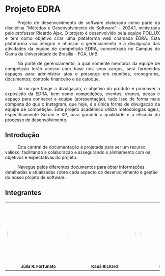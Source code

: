 # Projeto EDRA

<style>
    p{
        text-indent: 40px;
    }
</style>

<div style="text-align: justify;">
<p>
Projeto de desenvolvimento de software elaborado como parte da disciplina "Métodos e Desenvolvimento de Software" – 2024.1, ministrada pelo professor Ricardo Ajax. O projeto é desenvolvido pela equipe POLLUX e tem como objetivo criar uma plataforma web chamada EDRA. Esta plataforma visa integrar e otimizar o gerenciamento e a divulgação das atividades da equipe de competição EDRA, concentrada no Campus do Gama da Universidade de Brasília - FGA, UnB. 
</p>
<p>
Na parte de gerenciamento, a qual somente membros da equipe de competição terão acesso com base nos seus cargos, será fornecidos espaços para administrar atas e presença em reuniões, cronograma, documentos, controle financeiro e de estoque.
</p>
<p>
Já no que tange a divulgação, o objetivo do produto é promover a exposição da EDRA, bem como competições, eventos, drones, peças e espaço para conhecer a equipe (apresentação), tudo isso de forma mais completa do que o Instagram, que hoje, é a única forma de divulgação da equipe de competição. Este projeto acadêmico utiliza metodologias ágeis, especificamente Scrum e XP, para garantir a qualidade e a eficácia do processo de desenvolvimento.
</p>

</div>

## Introdução

<p>
Esta central de documentação é projetada para ser um recurso valioso, facilitando a colaboração e assegurando o alinhamento com os objetivos e expectativas do projeto. 
</p>
<p> 
Navegue pelos diferentes documentos para obter informações detalhadas e atualizadas sobre cada aspecto do desenvolvimento e gestão do nosso projeto de software.
</p>


## Integrantes


<table>
    <tr>
    <td align="center"><a href="https://github.com/julia-fortunato"><img style="border-radius: 60%;" src="https://github.com/julia-fortunato.png" width="200px;" alt=""/><br /><sub><b>Júlia R. Fortunato</b></sub></a><br />
    <td align="center"><a href="https://github.com/rich4rd1"><img style="border-radius: 60%;" src="https://github.com/rich4rd1.png" width="200px;" alt=""/><br /><sub><b>Kauã Richard</b></sub></a><br />
    <td align="center"><a href="https://github.com/Oleari19"><img style="border-radius: 60%;" src="https://github.com/Oleari19.png" width="200px;" alt=""/><br /><sub><b>Maria Clara</b></sub></a><br />
    <td align="center"><a href="https://github.com/Caio-Antonio"><img style="border-radius: 60%;" src="https://github.com/Caio-Antonio.png" width="200px;" alt=""/><br /><sub><b>Caio Antônio</b></sub></a><br />
    <td align="center"><a href="https://github.com/Felipe-Brandim"><img style="border-radius: 60%;" src="https://github.com/Felipe-Brandim.png" width="200px;" alt=""/><br /><sub><b>Felipe Brandim</b></sub></a><br />
    <td align="center"><a href="https://github.com/jazzer0"><img style="border-radius: 60%;" src="https://github.com/jazzer0.png" width="200px;" alt=""/><br /><sub><b>João Ricardo</b></sub></a><br />
    <td align="center"><a href="https://github.com/Mauriciofearauj"><img style="border-radius: 60%;" src="https://github.com/Mauriciofearauj.png" width="200px;" alt=""/><br /><sub><b>Mauricio Ferreira</b></sub></a><br />
    <td align="center"><a href="https://github.com/femathrl"><img style="border-radius: 60%;" src="https://github.com/femathrl.png" width="200px;" alt=""/><br /><sub><b>Felipe Matheus</b></sub></a><br />
    </tr>
</table>
